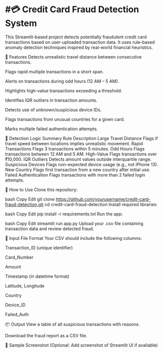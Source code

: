 # #💳 Credit Card Fraud Detection System
This Streamlit-based project detects potentially fraudulent credit card transactions based on user-uploaded transaction data. It uses rule-based anomaly detection techniques inspired by real-world financial heuristics.

🚀 Features
Detects unrealistic travel distance between consecutive transactions.

Flags rapid multiple transactions in a short span.

Alerts on transactions during odd hours (12 AM – 5 AM).

Highlights high-value transactions exceeding a threshold.

Identifies IQR outliers in transaction amounts.

Detects use of unknown/suspicious device IDs.

Flags transactions from unusual countries for a given card.

Marks multiple failed authentication attempts.

🧪 Detection Logic Summary
Rule	Description
Large Travel Distance	Flags if travel speed between locations implies unrealistic movement.
Rapid Transactions	Flags 3 transactions within 5 minutes.
Odd Hours	Flags transactions between 12 AM and 5 AM.
High-Value	Flags transactions over ₹10,000.
IQR Outliers	Detects amount values outside interquartile range.
Suspicious Devices	Flags non-expected device usage (e.g., not iPhone 13).
New Country	Flags first transaction from a new country after initial use.
Failed Authentication	Flags transactions with more than 2 failed login attempts.

📂 How to Use
Clone this repository:

bash
Copy
Edit
git clone https://github.com/yourusername/credit-card-fraud-detection.git
cd credit-card-fraud-detection
Install required libraries:

bash
Copy
Edit
pip install -r requirements.txt
Run the app:

bash
Copy
Edit
streamlit run app.py
Upload your .csv file containing transaction data and review detected fraud.

📝 Input File Format
Your CSV should include the following columns:

Transaction_ID (unique identifier)

Card_Number

Amount

Timestamp (in datetime format)

Latitude, Longitude

Country

Device_ID

Failed_Auth

📦 Output
View a table of all suspicious transactions with reasons.

Download the fraud report as a CSV file.

📸 Sample Screenshot
(Optional: Add screenshot of Streamlit UI if available)
